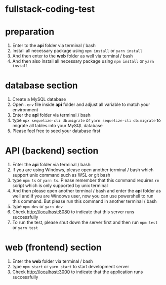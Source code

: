 # fullstack-coding-test

# preparation
1. Enter to the **api** folder via terminal / bash
2. Install all necessary package using `npm install` or `yarn install`
3. And then enter to the **web** folder as well via terminal / bash
4. And then also install all necessary package using `npm install` or `yarn install`

# database section
1. Create a MySQL database
2. Open `.env` file inside **api** folder and adjust all variable to match your environment
3. Enter the **api** folder via terminal / bash
4. type `npx sequelize-cli db:migrate` or `yarn sequelize-cli db:migrate` to migrate all tables into your MySQL database
5. Please feel free to seed your database first

# API (backend) section
1. Enter the **api** folder via terminal / bash
2. If you are using Windows, please open another terminal / bash which support unix command such as WSL or git bash
3. type `npm ts` or `yarn ts`. Please remember that this command requires `rm` script which is only supported by unix terminal
4. And then please open another terminal / bash and enter the **api** folder as well and if you are Windows user, now you can use powershell to run this command. But please run this command in another terminal / bash
5. type `npm dev` or `yarn dev`
6. Check [http://localhost:8080](http://localhost:8080) to indicate that this server runs successfully
7. To run the test, please shut down the server first and then run `npm test` or `yarn test`

# web (frontend) section
1. Enter the **web** folder via terminal / bash
2. type `npm start` or `yarn start` to start development server
3. Check [http://localhost:3000](`http://localhost:3000`) to indicate that the application runs successfully
